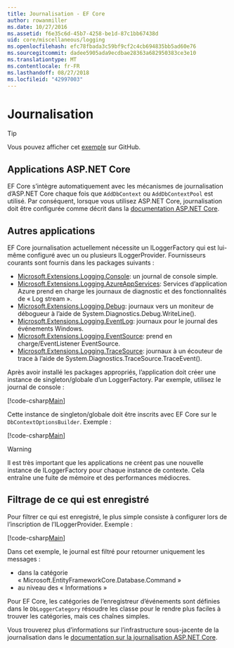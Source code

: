 ```yaml
---
title: Journalisation - EF Core
author: rowanmiller
ms.date: 10/27/2016
ms.assetid: f6e35c6d-45b7-4258-be1d-87c1bb67438d
uid: core/miscellaneous/logging
ms.openlocfilehash: efc78fbada3c59bf9cf2c4cb694835bb5ad60e76
ms.sourcegitcommit: dadee5905ada9ecdbae28363a682950383ce3e10
ms.translationtype: MT
ms.contentlocale: fr-FR
ms.lasthandoff: 08/27/2018
ms.locfileid: "42997003"
---
```

# <a name="logging"></a>Journalisation

> [!TIP]  
> Vous pouvez afficher cet [exemple](https://github.com/aspnet/EntityFramework.Docs/tree/master/samples/core/Miscellaneous/Logging) sur GitHub.

## <a name="aspnet-core-applications"></a>Applications ASP.NET Core

EF Core s’intègre automatiquement avec les mécanismes de journalisation d’ASP.NET Core chaque fois que `AddDbContext` ou `AddDbContextPool` est utilisé. Par conséquent, lorsque vous utilisez ASP.NET Core, journalisation doit être configurée comme décrit dans la [documentation ASP.NET Core](https://docs.microsoft.com/en-us/aspnet/core/fundamentals/logging?tabs=aspnetcore2x).

## <a name="other-applications"></a>Autres applications

EF Core journalisation actuellement nécessite un ILoggerFactory qui est lui-même configuré avec un ou plusieurs ILoggerProvider. Fournisseurs courants sont fournis dans les packages suivants :

* [Microsoft.Extensions.Logging.Console](https://www.nuget.org/packages/Microsoft.Extensions.Logging.Console/): un journal de console simple.
* [Microsoft.Extensions.Logging.AzureAppServices](https://www.nuget.org/packages/Microsoft.Extensions.Logging.AzureAppServices/): Services d’application Azure prend en charge les journaux de diagnostic et des fonctionnalités de « Log stream ».
* [Microsoft.Extensions.Logging.Debug](https://www.nuget.org/packages/Microsoft.Extensions.Logging.Debug/): journaux vers un moniteur de débogueur à l’aide de System.Diagnostics.Debug.WriteLine().
* [Microsoft.Extensions.Logging.EventLog](https://www.nuget.org/packages/Microsoft.Extensions.Logging.EventLog/): journaux pour le journal des événements Windows.
* [Microsoft.Extensions.Logging.EventSource](https://www.nuget.org/packages/Microsoft.Extensions.Logging.EventSource/): prend en charge/EventListener EventSource.
* [Microsoft.Extensions.Logging.TraceSource](https://www.nuget.org/packages/Microsoft.Extensions.Logging.TraceSource/): journaux à un écouteur de trace à l’aide de System.Diagnostics.TraceSource.TraceEvent().

Après avoir installé les packages appropriés, l’application doit créer une instance de singleton/globale d’un LoggerFactory. Par exemple, utilisez le journal de console :

[!code-csharp[Main](../../../samples/core/Miscellaneous/Logging/Logging/BloggingContext.cs#DefineLoggerFactory)]

Cette instance de singleton/globale doit être inscrits avec EF Core sur le `DbContextOptionsBuilder`. Exemple :

[!code-csharp[Main](../../../samples/core/Miscellaneous/Logging/Logging/BloggingContext.cs#RegisterLoggerFactory)]

> [!WARNING]
> Il est très important que les applications ne créent pas une nouvelle instance de ILoggerFactory pour chaque instance de contexte. Cela entraîne une fuite de mémoire et des performances médiocres.

## <a name="filtering-what-is-logged"></a>Filtrage de ce qui est enregistré

Pour filtrer ce qui est enregistré, le plus simple consiste à configurer lors de l’inscription de l’ILoggerProvider. Exemple :

[!code-csharp[Main](../../../samples/core/Miscellaneous/Logging/Logging/BloggingContextWithFiltering.cs#DefineLoggerFactory)]

Dans cet exemple, le journal est filtré pour retourner uniquement les messages :
 * dans la catégorie « Microsoft.EntityFrameworkCore.Database.Command »
 * au niveau des « Informations »

Pour EF Core, les catégories de l’enregistreur d’événements sont définies dans le `DbLoggerCategory` résoudre les classe pour le rendre plus faciles à trouver les catégories, mais ces chaînes simples.

Vous trouverez plus d’informations sur l’infrastructure sous-jacente de la journalisation dans le [documentation sur la journalisation ASP.NET Core](https://docs.microsoft.com/en-us/aspnet/core/fundamentals/logging?tabs=aspnetcore2x).
